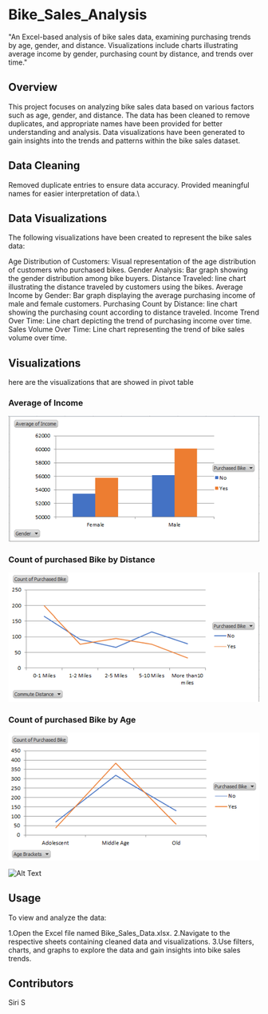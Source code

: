 # Bike_Sales_Analysis
"An Excel-based analysis of bike sales data, examining purchasing trends by age, gender, and distance. Visualizations include charts illustrating average income by gender, purchasing count by distance, and trends over time."

## Overview
This project focuses on analyzing bike sales data based on various factors such as age, gender, and distance. The data has been cleaned to remove duplicates, and appropriate names have been provided for better understanding and analysis. Data visualizations have been generated to gain insights into the trends and patterns within the bike sales dataset.


## Data Cleaning
Removed duplicate entries to ensure data accuracy.
Provided meaningful names for easier interpretation of data.\

## Data Visualizations
The following visualizations have been created to represent the bike sales data:

Age Distribution of Customers: Visual representation of the age distribution of customers who purchased bikes.
Gender Analysis: Bar graph showing the gender distribution among bike buyers.
Distance Traveled: line chart illustrating the distance traveled by customers using the bikes.
Average Income by Gender: Bar graph displaying the average purchasing income of male and female customers.
Purchasing Count by Distance: line chart showing the purchasing count according to distance traveled.
Income Trend Over Time: Line chart depicting the trend of purchasing income over time.
Sales Volume Over Time: Line chart representing the trend of bike sales volume over time.

## Visualizations
here are the visualizations that are showed in pivot table

### Average of Income
![bike purchased](Screenshots/1.png)

### Count of purchased Bike by Distance
![bike purchased](Screenshots/2.png)

### Count of purchased Bike by Age
![Alt Text](Screenshots/3.png)


![Alt Text](image_url)


## Usage
To view and analyze the data:

1.Open the Excel file named Bike_Sales_Data.xlsx.
2.Navigate to the respective sheets containing cleaned data and visualizations.
3.Use filters, charts, and graphs to explore the data and gain insights into bike sales trends.

## Contributors
Siri S
